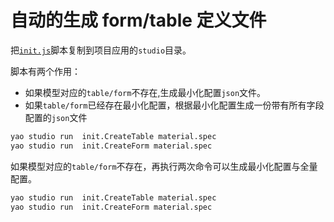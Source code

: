 # 自动的生成 form/table 定义文件

把[`init.js`](https://github.com/wwsheng009/yao-init-0.10.3/blob/main/studio/init.js)脚本复制到项目应用的`studio`目录。

脚本有两个作用：

- 如果模型对应的`table/form`不存在,生成最小化配置`json`文件。
- 如果`table/form`已经存在最小化配置，根据最小化配置生成一份带有所有字段配置的`json`文件

```sh
yao studio run  init.CreateTable material.spec
yao studio run  init.CreateForm material.spec
```

如果模型对应的`table/form`不存在，再执行两次命令可以生成最小化配置与全量配置。

```sh
yao studio run  init.CreateTable material.spec
yao studio run  init.CreateForm material.spec
```
